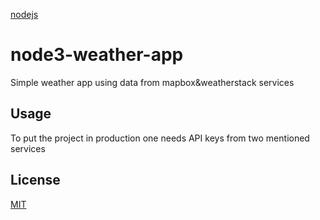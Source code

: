 
[nodejs](https://nodejs.org)
# node3-weather-app
Simple weather app using data from mapbox&amp;weatherstack services
## Usage
To put the project in production one needs API keys from two mentioned services
## License
[MIT](https://choosealicense.com/licenses/mit/)

